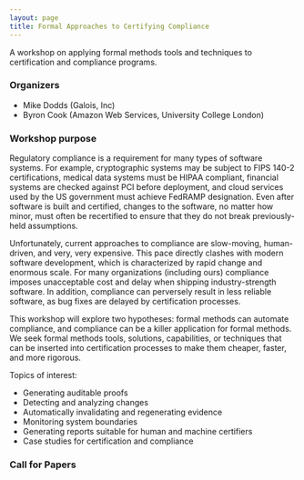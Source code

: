```yaml
---
layout: page
title: Formal Approaches to Certifying Compliance 
---
```


A workshop on applying formal methods tools and techniques to certification and compliance programs. 

### Organizers

* Mike Dodds (Galois, Inc)
* Byron Cook (Amazon Web Services, University College London)

### Workshop purpose 

Regulatory compliance is a requirement for many types of software systems. For example, cryptographic systems may be subject to FIPS 140-2 certifications, medical data systems must be HIPAA compliant, financial systems are checked against PCI before deployment, and cloud services used by the US government must achieve FedRAMP designation. Even after software is built and certified, changes to the software, no matter how minor, must often be recertified to ensure that they do not break previously-held assumptions.

Unfortunately, current approaches to compliance are slow-moving, human-driven, and very, very expensive. This pace directly clashes with modern software development, which is characterized by rapid change and enormous scale. For many organizations (including ours) compliance imposes unacceptable cost and delay when shipping industry-strength software. In addition, compliance can perversely result in less reliable software, as bug fixes are delayed by certification processes. 

This workshop will explore two hypotheses: formal methods can automate compliance, and compliance can be a killer application for formal methods. We seek formal methods tools, solutions, capabilities, or techniques that can be inserted into certification processes to make them cheaper, faster, and more rigorous. 

Topics of interest: 

* Generating auditable proofs
* Detecting and analyzing changes
* Automatically invalidating and regenerating evidence
* Monitoring system boundaries
* Generating reports suitable for human and machine certifiers
* Case studies for certification and compliance 

### Call for Papers 
